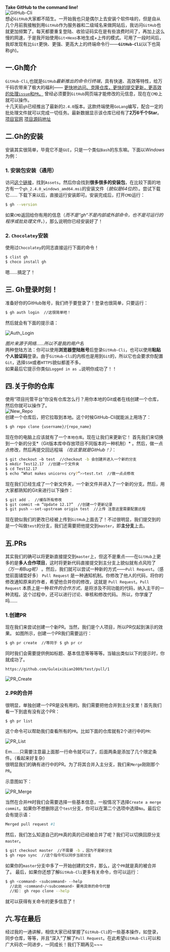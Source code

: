 **Take GitHub to the command line!**  
![GitHub-Cli](https://s4.ax1x.com/2022/01/08/7iGY1P.png)  
想必`GitHub`大家都不陌生。一开始我也只是偶尔上去安装个软件啥的，但是自从几个月前我接触到用`GitHub`作为服务器和二级域名来做网站后，我访问`GitHub`也就更加频繁了。每天都要重复登陆、收验证码实在是有些浪费时间了，再加上这么慢的网速，于是我开始使用`Git+Hexo`本地生成+上传的模式。可用了一段时间后，我却发现有比`Git`更快、更强、更高大上的终端命令行——**`GitHub-Cli`**(以下也简称gh)。

## 一.Gh简介

`GitHub-Cli`,也就是`GitHub`*最新推出的命令行终端*，具有快速、高效等特性，给万千码农带来了极大的福利—— <u>更快地访问、克隆仓库，更快的提交更新，更高效的处理`issue`和`PR`。</u> 曾经必须要到`GitHub`网页端才能修改的元信息，现在在`CMD`上就可以操作。  
十几天前`gh`已经推出了最新的`2.4.0`版本。这款终端使用`GoLang`编写，配合一定的批处理文件就可以完成一切任务。最新数据显示该仓库已经有了**2万6千个Star**。  
[项目官网](https://cli.github.com/)  [项目源码地址](https://github.com/cli/cli/)

## 二.Gh的安装

安装其实很简单，毕竟它不是`GUI`，只是一个类似`Bash`的东东嘛。下面以*Windows*为例：

### 1. 安装包安装（通用）

访问[这个链接](https://github.com/cli/cli/releases/tag/v2.4.0)，找到`Assets`。然后你会找到**很多很多的安装包**，在比较下面的地方有一个`gh_2.4.0_windows_amd64.msi`的安装文件（*貌似是64位的*）。尝试下载它……
下载下来以后，直接运行安装即可。安装完成后，打开`CMD`运行：

```bash
$ gh --version  
```

如果`CMD`返回给你有用的信息（*而不是“gh“不是内部或外部命令，也不是可运行的程序或批处理文件。*），那么说明你已经安装好了！

### 2. `Chocolatey`安装

使用过`Chocolatey`的同志直接运行下面的命令！

```bash
$ clist gh
$ choco install gh
```

嗯……搞定了！

## 三. Gh登录时刻！

准备好你的GitHub账号，我们终于要登录了！登录也很简单，只要运行：

```bash
$ gh auth login  //这很简单吧！
```

然后就会有下面的提示语：

![Auth_Login](https://s4.ax1x.com/2022/01/08/7iGJpt.png)

*图片来源于网络……所以不是我的用户名*  
两种登陆方法：你可以使用**浏览器登陆账号**后登录`GitHub-Cli`，也可以使用**粘贴个人验证码**登录。由于`GitHub-Cli`的内核也是用到`Git`的，所以它也会要求你配置`Git`，选择`SSH`或者`HTTPS`貌似都差不多。  
如果最后它提示你类似`Logged in as …`说明你成功了！！  

## 四.关于你的仓库

使用“项目托管平台”你没有仓库怎么行？用你本地的Git或者在线创建一个仓库，然后你就可以操作了。  
![New_Repo](https://s4.ax1x.com/2022/01/08/7iGt6f.md.png)  
创建一个仓库后，把它拉取到本地。这个时候GitHub-Cli就能派上用场了：  

```bash
$ gh repo clone {username}/{repo_name}
```

现在你的电脑上应该就有了一个`本地仓库`。现在让我们来更新它！
首先我们来切换到一个新的分支*（Git版本库中存放项目不同版本的一种机制）* 。然后，做一点点修改，然后再提交回远程端 *（在这里就是GitHub！）*：

```bash
$ git checkout –b test  //checkout -b 会创建并进入一个新的分支
$ mkdir Test12.17  //创建一个文件夹
$ cd Test12.17
$ echo “What makes unicorns cry?”>>test.txt  //做一点点修改
```

现在我们已经生成了一个新文件夹，一个新文件并进入了一个新的分支。然后，用大家都熟知的Git来进行以下操作：

```bash
$ git add .  //缓存所有修改
$ git commit –m “Update 12.17”  //创建一个更新记录
$ git push –-set-upstream origin test  //上传 注意这里需要配置远程
```

现在貌似我们的更改已经被上传到`GitHub`上面去了！不过很明显，我们提交到的是一个叫做`test`的分支，我们还需要把他提交到`master`，即**主分支**上去。

## 五.PRs

其实我们的确可以将更新直接提交到`master`上，但这不是重点——在`GitHub`上更多的是**多人合作项目**，这时将更新代码直接提交到主分支上貌似就有点风险了 *（万一有Bug呢）* 。然后，我们就可以尝试一种新的方式——`Pull Request`。（感觉前面铺垫好多）
`Pull Request` 是一种通知机制。你修改了他人的代码，将你的修改通知原来的作者，希望他合并你的修改，这就是 `Pull Request`。`Pull Request` 本质上是一种*软件的合作方式*，是将涉及不同功能的代码，纳入主干的一种流程。这个过程中，还可以进行讨论、审核和修改代码。
所以，你学废了吗……

### 1.创建PR

现在我们来尝试创建一个新PR。当然，我们是个人项目，所以PR仅起到演示的效果。
如图所示，创建一个PR我们需要运行：

```bash
$ gh pr create  //等同于 $ gh pr cr
```

同时我们会需要提供例如标题、基本信息等等等等。当输出类似以下的提示时，你就成功了。

```bash
https://github.com/Guleixibian2009/test/pull/1
```

![PR_Create](https://s4.ax1x.com/2022/01/08/7iGanS.png)  

### 2.PR的合并

很明显，单独创建一个PR是没有用的。我们需要把他合并到主分支里！首先我们看一下到底有没有这个PR：  

```bash
$ gh pr list
```

这个命令可以帮助我们查看所有的`PR`。比如下面的仓库就有2个进行中的`PR`:  

![PR_List](https://s4.ax1x.com/2022/01/08/7iGNX8.jpg)

Em……只需要注意最上面那一行命令就可以了，后面两条是添加了几个限定条件。（看起来好复杂）  
很明显我们的确有进行中的PR。为了将其合并入主分支，我们来`Merge`刚刚那个`PR`。  

示意图如下：

![PR_Merge](https://s4.ax1x.com/2022/01/08/7iGd0g.png)

当然在合并`PR`时我们会需要选择一些基本信息，一般情况下选择`Create a merge commit`。如果你不想删除这个`test`分支，你可以在第二个选项中选择`No`。最后它会有提示语：

```bash
Merged pull request #1
```

然后，我们怎么知道自己的`PR`真的真的已经被合并了呢？我们可以切换回原分支`master`。

```bash
$ git checkout master  //不需要 -b ，因为不是新分支
$ gh repo sync  //这个指令可以同步当前分支
```

如果你的`master`分支中多了一开始创建的文件，那么，这个`PR`就是真的被合并了。
最后，如果你还想了解`GitHub-Cli`更多有关命令，你可以运行：

```bash
$ gh <command> <subcommand> --help
  //此处 <command>/<subcommand> 要用具体的命令代替
  //如： gh repo clone --help
```

就可以获得有关命令的更多信息了！

## 六.写在最后

经过我的一通讲解，相信大家已经掌握了`GitHub-Cli`的一些基本操作，如登录，同步仓库，等等，并且“深入”了解了`Pull Request`。在此希望`GitHub-Cli`可以和广大码农一同进步，一同成长！我们下期再见\~\~\~